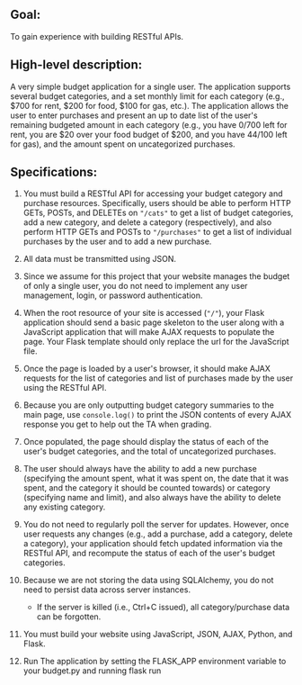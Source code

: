## Goal:
To gain experience with building RESTful APIs.

## High-level description:
A very simple budget application for a single user. The
application supports several budget categories, and a set monthly limit
for each category (e.g., $700 for rent, $200 for food, $100 for gas, etc.).
The application allows the user to enter purchases and present an up to
date list of the user's remaining budgeted amount in each category (e.g., you
have $0/$700 left for rent, you are $20 over your food budget of $200, and you
have $44/$100 left for gas), and the amount spent on uncategorized purchases.

## Specifications:
1. You must build a RESTful API for accessing your budget category and purchase
	resources. Specifically, users should be able to perform HTTP GETs, POSTs,
	and DELETEs on `"/cats"` to get a list of budget categories, add a new
	category, and delete a category (respectively), and also perform HTTP GETs
	and POSTs to `"/purchases"` to get a list of individual purchases by the user
	and to add a new purchase.

1.  All data must be transmitted using JSON.

1. Since we assume for this project that your website manages the budget of
	only a single user, you do not need to implement any user management,
	login, or password authentication.

1. When the root resource of your site is accessed (`"/"`), your Flask
	application should send a basic page skeleton to the user along with a
	JavaScript application that will make AJAX requests to populate the page.
	Your Flask template should only replace the url for the JavaScript file.

1. Once the page is loaded by a user's browser, it should make AJAX requests
	for the list of categories and list of purchases made by the user using the
	RESTful API.

1. Because you are only outputting budget category summaries to the main page,
	use `console.log()` to print the JSON contents of every AJAX response you
	get to help out the TA when grading.

1. Once populated, the page should display the status of each of the user's
	budget categories, and the total of uncategorized purchases.

1. The user should always have the ability to add a new purchase (specifying
	the amount spent, what it was spent on, the date that it was spent, and the
	category it should be counted towards) or category (specifying name and
	limit), and also always have the ability to delete any existing category.

1. You do not need to regularly poll the server for updates. However, once user
	requests any changes (e.g., add a purchase, add a category, delete a
	category), your application should fetch updated information via the
	RESTful API, and recompute the status of each of the user's budget
	categories.

1. Because we are not storing the data using SQLAlchemy, you do not need to
	persist data across server instances.

	* If the server is killed (i.e., Ctrl+C issued), all category/purchase data
		can be forgotten.

1. You must build your website using JavaScript, JSON, AJAX, Python, and
	Flask.
	
	
1. Run The application by setting the FLASK_APP environment variable to your budget.py and running flask run
